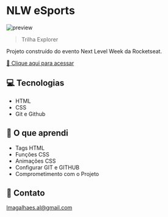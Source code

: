# NLW eSports

![preview](./.github/preview.2.png)

> Trilha Explorer

Projeto construído do evento Next Level Week da Rocketseat.

[🔗 Clique aqui para acessar](https://lmgalhaes98.github.io/nlw-esports-explorer/)

## 💻 Tecnologias

- HTML
- CSS
- Git e Github

## 📓 O que aprendi

- Tags HTML
- Funções CSS
- Animações CSS
- Configurar GIT e GITHUB
- Comprometimento com o Projeto

## 📧 Contato

lmagalhaes.al@gmail.com
